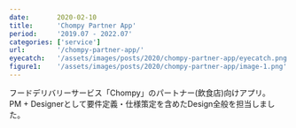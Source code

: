 ```yaml
---
date:       2020-02-10
title:      'Chompy Partner App'
period:     '2019.07 - 2022.07'
categories: ['service']
url:        '/chompy-partner-app/'
eyecatch:   '/assets/images/posts/2020/chompy-partner-app/eyecatch.png'
figure1:    '/assets/images/posts/2020/chompy-partner-app/image-1.png'
---
```


フードデリバリーサービス「Chompy」のパートナー(飲食店)向けアプリ。  
PM + Designerとして要件定義・仕様策定を含めたDesign全般を担当しました。